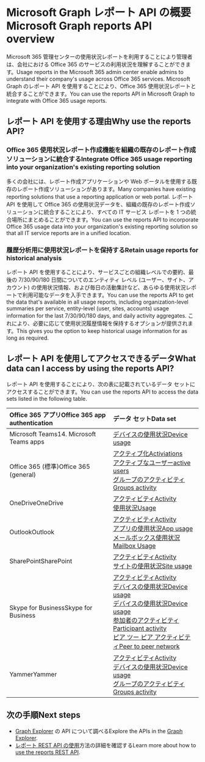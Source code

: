 # <a name="microsoft-graph-reports-api-overview"></a><span data-ttu-id="75739-101">Microsoft Graph レポート API の概要</span><span class="sxs-lookup"><span data-stu-id="75739-101">Microsoft Graph reports API overview</span></span>

<span data-ttu-id="75739-102">Microsoft 365 管理センターの使用状況レポートを利用することにより管理者は、会社における Office 365 のサービスの利用状況を理解することができます。</span><span class="sxs-lookup"><span data-stu-id="75739-102">Usage reports in the Microsoft 365 admin center enable admins to understand their company's usage across Office 365 services.</span></span> <span data-ttu-id="75739-103">Microsoft Graph のレポート API を使用することにより、Office 365 使用状況レポートと統合することができます。</span><span class="sxs-lookup"><span data-stu-id="75739-103">You can use the reports API in Microsoft Graph to integrate with Office 365 usage reports.</span></span>

## <a name="why-use-the-reports-api"></a><span data-ttu-id="75739-104">レポート API を使用する理由</span><span class="sxs-lookup"><span data-stu-id="75739-104">Why use the reports API?</span></span>

### <a name="integrate-office-365-usage-reporting-into-your-organizations-existing-reporting-solution"></a><span data-ttu-id="75739-105">Office 365 使用状況レポート作成機能を組織の既存のレポート作成ソリューションに統合する</span><span class="sxs-lookup"><span data-stu-id="75739-105">Integrate Office 365 usage reporting into your organization's existing reporting solution</span></span>
<span data-ttu-id="75739-106">多くの会社には、レポート作成アプリケーションや Web ポータルを使用する既存のレポート作成ソリューションがあります。</span><span class="sxs-lookup"><span data-stu-id="75739-106">Many companies have existing reporting solutions that use a reporting application or web portal.</span></span> <span data-ttu-id="75739-107">レポート API を使用して Office 365 の使用状況データを、組織の既存のレポート作成ソリューションに統合することにより、すべての IT サービス レポートを 1 つの統合場所にまとめることができます。</span><span class="sxs-lookup"><span data-stu-id="75739-107">You can use the reports API to incorporate Office 365 usage data into your organization's existing reporting solution so that all IT service reports are in a unified location.</span></span>  

### <a name="retain-usage-reports-for-historical-analysis"></a><span data-ttu-id="75739-108">履歴分析用に使用状況レポートを保持する</span><span class="sxs-lookup"><span data-stu-id="75739-108">Retain usage reports for historical analysis</span></span>
<span data-ttu-id="75739-109">レポート API を使用することにより、サービスごとの組織レベルでの要約、最後の 7/30/90/180 日間についてのエンティティ レベル (ユーザー、サイト、アカウント) の使用状況情報、および毎日の活動集計など、あらゆる使用状況レポートで利用可能なデータを入手できます。</span><span class="sxs-lookup"><span data-stu-id="75739-109">You can use the reports API to get the data that's available in all usage reports, including organization-level summaries per service, entity-level (user, sites, accounts) usage information for the last 7/30/90/180 days, and daily activity aggregates.</span></span> <span data-ttu-id="75739-110">これにより、必要に応じて使用状況履歴情報を保持するオプションが提供されます。</span><span class="sxs-lookup"><span data-stu-id="75739-110">This gives you the option to keep historical usage information for as long as required.</span></span>

## <a name="what-data-can-i-access-by-using-the-reports-api"></a><span data-ttu-id="75739-111">レポート API を使用してアクセスできるデータ</span><span class="sxs-lookup"><span data-stu-id="75739-111">What data can I access by using the reports API?</span></span>

<span data-ttu-id="75739-112">レポート API を使用することにより、次の表に記載されているデータ セットにアクセスすることができます。</span><span class="sxs-lookup"><span data-stu-id="75739-112">You can use the reports API to access the data sets listed in the following table.</span></span>

|<span data-ttu-id="75739-113">Office 365 アプリ</span><span class="sxs-lookup"><span data-stu-id="75739-113">Office 365 app authentication</span></span>|<span data-ttu-id="75739-114">データ セット</span><span class="sxs-lookup"><span data-stu-id="75739-114">Data set</span></span>|
|:--------|:--------|
|<span data-ttu-id="75739-115">Microsoft Teams</span><span class="sxs-lookup"><span data-stu-id="75739-115">14. Microsoft Teams apps</span></span>|[<span data-ttu-id="75739-116">デバイスの使用状況</span><span class="sxs-lookup"><span data-stu-id="75739-116">Device usage</span></span>](../api-reference/v1.0/resources/microsoft_teams_device_usage_reports.md)<br/>|[<span data-ttu-id="75739-117">ユーザー アクティビティ</span><span class="sxs-lookup"><span data-stu-id="75739-117">User activity</span></span>](../api-reference/v1.0/resources/microsoft_teams_user_activity_reports.md)|
|<span data-ttu-id="75739-118">Office 365 (標準)</span><span class="sxs-lookup"><span data-stu-id="75739-118">Office 365 (general)</span></span> |[<span data-ttu-id="75739-119">アクティブ化</span><span class="sxs-lookup"><span data-stu-id="75739-119">Activiations</span></span>](../api-reference/v1.0/resources/office_365_activations_reports.md)<br/>[<span data-ttu-id="75739-120">アクティブなユーザー</span><span class="sxs-lookup"><span data-stu-id="75739-120">active users</span></span>](../api-reference/v1.0/resources/office_365_active_users_reports.md)<br/>[<span data-ttu-id="75739-121">グループのアクティビティ</span><span class="sxs-lookup"><span data-stu-id="75739-121">Groups activity</span></span>](../api-reference/v1.0/resources/office_365_groups_activity_reports.md)|
|<span data-ttu-id="75739-122">OneDrive</span><span class="sxs-lookup"><span data-stu-id="75739-122">OneDrive</span></span> |[<span data-ttu-id="75739-123">アクティビティ</span><span class="sxs-lookup"><span data-stu-id="75739-123">Activity</span></span>](../api-reference/v1.0/resources/onedrive_activity_reports.md)<br/>[<span data-ttu-id="75739-124">使用状況</span><span class="sxs-lookup"><span data-stu-id="75739-124">Usage</span></span>](../api-reference/v1.0/resources/onedrive_usage_reports.md)|
|<span data-ttu-id="75739-125">Outlook</span><span class="sxs-lookup"><span data-stu-id="75739-125">Outlook</span></span>|[<span data-ttu-id="75739-126">アクティビティ</span><span class="sxs-lookup"><span data-stu-id="75739-126">Activity</span></span>](../api-reference/v1.0/resources/email_activity_reports.md)<br/>[<span data-ttu-id="75739-127">アプリの使用状況</span><span class="sxs-lookup"><span data-stu-id="75739-127">App usage</span></span>](../api-reference/v1.0/resources/email_app_usage_reports.md)<br/>[<span data-ttu-id="75739-128">メールボックス使用状況</span><span class="sxs-lookup"><span data-stu-id="75739-128">Mailbox Usage</span></span>](../api-reference/v1.0/resources/mailbox_usage_reports.md)|
|<span data-ttu-id="75739-129">SharePoint</span><span class="sxs-lookup"><span data-stu-id="75739-129">SharePoint</span></span> |[<span data-ttu-id="75739-130">アクティビティ</span><span class="sxs-lookup"><span data-stu-id="75739-130">Activity</span></span>](../api-reference/v1.0/resources/sharepoint_activity_reports.md)<br/>[<span data-ttu-id="75739-131">サイトの使用状況</span><span class="sxs-lookup"><span data-stu-id="75739-131">Site usage</span></span>](../api-reference/v1.0/resources/sharepoint_site_usage_reports.md)|
|<span data-ttu-id="75739-132">Skype for Business</span><span class="sxs-lookup"><span data-stu-id="75739-132">Skype for Business</span></span> |[<span data-ttu-id="75739-133">アクティビティ</span><span class="sxs-lookup"><span data-stu-id="75739-133">Activity</span></span>](../api-reference/v1.0/resources/skype_for_business_activity_reports.md)<br/>[<span data-ttu-id="75739-134">デバイスの使用状況</span><span class="sxs-lookup"><span data-stu-id="75739-134">Device usage</span></span>](../api-reference/v1.0/resources/skype_for_business_device_usage_reports.md)<br/>[<span data-ttu-id="75739-135">デバイスの使用状況</span><span class="sxs-lookup"><span data-stu-id="75739-135">Device usage</span></span>](../api-reference/v1.0/resources/skype_for_business_device_usage_reports.md)<br/>[<span data-ttu-id="75739-136">参加者のアクティビティ</span><span class="sxs-lookup"><span data-stu-id="75739-136">Participant activity</span></span>](../api-reference/v1.0/resources/skype_for_business_participant_activity_reports.md)<br/>[<span data-ttu-id="75739-137">ピア ツー ピア アクティビティ</span><span class="sxs-lookup"><span data-stu-id="75739-137">Peer to peer network</span></span>](../api-reference/v1.0/resources/skype_for_business_peer_to_peer_activity.md)|
|<span data-ttu-id="75739-138">Yammer</span><span class="sxs-lookup"><span data-stu-id="75739-138">Yammer</span></span> |[<span data-ttu-id="75739-139">アクティビティ</span><span class="sxs-lookup"><span data-stu-id="75739-139">Activity</span></span>](../api-reference/v1.0/resources/yammer_activity_reports.md)<br/>[<span data-ttu-id="75739-140">デバイスの使用状況</span><span class="sxs-lookup"><span data-stu-id="75739-140">Device usage</span></span>](../api-reference/v1.0/resources/yammer_device_usage_reports.md)<br/>[<span data-ttu-id="75739-141">グループのアクティビティ</span><span class="sxs-lookup"><span data-stu-id="75739-141">Groups activity</span></span>](../api-reference/v1.0/resources/yammer_groups_activity_reports.md)|

## <a name="next-steps"></a><span data-ttu-id="75739-142">次の手順</span><span class="sxs-lookup"><span data-stu-id="75739-142">Next steps</span></span>

* <span data-ttu-id="75739-143">[Graph Explorer](https://developer.microsoft.com/ja-JP/graph/graph-explorer) の API について調べる</span><span class="sxs-lookup"><span data-stu-id="75739-143">Explore the APIs in the [Graph Explorer](https://developer.microsoft.com/ja-JP/graph/graph-explorer).</span></span>
* <span data-ttu-id="75739-144">[レポート REST API の使用](../api-reference/v1.0/resources/report.md)方法の詳細を確認する</span><span class="sxs-lookup"><span data-stu-id="75739-144">Learn more about how to [use the reports REST API](../api-reference/v1.0/resources/report.md).</span></span>
